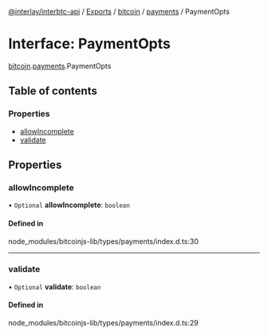 [@interlay/interbtc-api](/README.md) / [Exports](/modules.md) / [bitcoin](/modules/bitcoin.md) / [payments](/modules/bitcoin.payments.md) / PaymentOpts

# Interface: PaymentOpts

[bitcoin](/modules/bitcoin.md).[payments](/modules/bitcoin.payments.md).PaymentOpts

## Table of contents

### Properties

- [allowIncomplete](/interfaces/bitcoin.payments.PaymentOpts.md#allowincomplete)
- [validate](/interfaces/bitcoin.payments.PaymentOpts.md#validate)

## Properties

### <a id="allowincomplete" name="allowincomplete"></a> allowIncomplete

• `Optional` **allowIncomplete**: `boolean`

#### Defined in

node_modules/bitcoinjs-lib/types/payments/index.d.ts:30

___

### <a id="validate" name="validate"></a> validate

• `Optional` **validate**: `boolean`

#### Defined in

node_modules/bitcoinjs-lib/types/payments/index.d.ts:29
